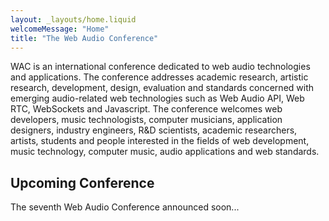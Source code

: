 ```yaml
---
layout: _layouts/home.liquid
welcomeMessage: "Home"
title: "The Web Audio Conference"
---
```


WAC is an international conference dedicated to web audio technologies and applications. The conference addresses academic research, artistic research, development, design, evaluation and standards concerned with emerging audio-related web technologies such as Web Audio API, Web RTC, WebSockets and Javascript. The conference welcomes web developers, music technologists, computer musicians, application designers, industry engineers, R&D scientists, academic researchers, artists, students and people interested in the fields of web development, music technology, computer music, audio applications and web standards.

## Upcoming Conference

The seventh Web Audio Conference announced soon...

